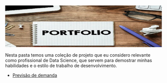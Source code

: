![](img/portfolio.jpg)


Nesta pasta temos uma coleção de projeto que eu considero relevante como profissional de Data Science, que servem para demostrar minhas habilidades e o estilo de trabalho de desenvolvimento. <p>
- [Previsão de demanda](https://github.com/rogeriodelfim/Portfolio/tree/main/Previsao%20Demanda/Data) 

